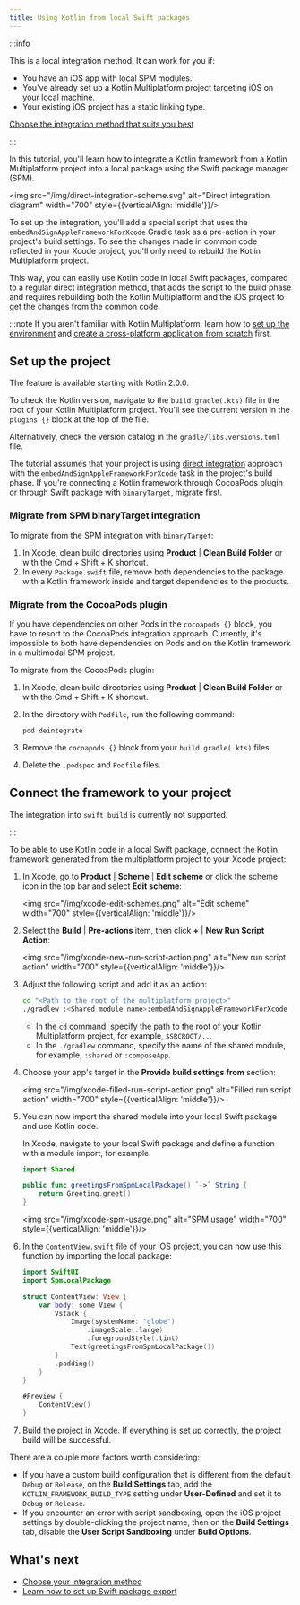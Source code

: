 ```yaml
---
title: Using Kotlin from local Swift packages
---
```

:::info

   This is a local integration method. It can work for you if:<br/>

   * You have an iOS app with local SPM modules.
   * You've already set up a Kotlin Multiplatform project targeting iOS on your local machine.
   * Your existing iOS project has a static linking type.<br/>

   [Choose the integration method that suits you best](multiplatform-ios-integration-overview.md)


:::

In this tutorial, you'll learn how to integrate a Kotlin framework from a Kotlin Multiplatform project into a local
package using the Swift package manager (SPM).

<img src="/img/direct-integration-scheme.svg" alt="Direct integration diagram" width="700" style={{verticalAlign: 'middle'}}/>

To set up the integration, you'll add a special script that uses the `embedAndSignAppleFrameworkForXcode` Gradle task
as a pre-action in your project's build settings. To see the changes made in common code reflected in your Xcode project,
you'll only need to rebuild the Kotlin Multiplatform project.

This way, you can easily use Kotlin code in local Swift packages, compared to a regular direct integration method,
that adds the script to the build phase and requires rebuilding both the Kotlin Multiplatform and the iOS project to get
the changes from the common code.

:::note
If you aren't familiar with Kotlin Multiplatform, learn how to [set up the environment](https://www.jetbrains.com/help/kotlin-multiplatform-dev/multiplatform-setup.html)
and [create a cross-platform application from scratch](https://www.jetbrains.com/help/kotlin-multiplatform-dev/multiplatform-create-first-app.html) first.



## Set up the project

The feature is available starting with Kotlin 2.0.0.

To check the Kotlin version, navigate to the `build.gradle(.kts)` file in the root of your Kotlin Multiplatform project.
You'll see the current version in the `plugins {}` block at the top of the file.

Alternatively, check the version catalog in the `gradle/libs.versions.toml` file.



The tutorial assumes that your project is using [direct integration](multiplatform-direct-integration.md)
approach with the `embedAndSignAppleFrameworkForXcode` task in the project's build phase. If you're connecting a Kotlin
framework through CocoaPods plugin or through Swift package with `binaryTarget`, migrate first.

### Migrate from SPM binaryTarget integration 

To migrate from the SPM integration with `binaryTarget`:

1. In Xcode, clean build directories using **Product** | **Clean Build Folder** or with the
   <shortcut>Cmd + Shift + K</shortcut> shortcut.
2. In every `Package.swift` file, remove both dependencies to the package with a Kotlin framework inside and target
   dependencies to the products.

### Migrate from the CocoaPods plugin 

If you have dependencies on other Pods in the `cocoapods {}` block, you have to resort to the CocoaPods integration approach.
Currently, it's impossible to both have dependencies on Pods and on the Kotlin framework in a multimodal SPM project. 



To migrate from the CocoaPods plugin:

1. In Xcode, clean build directories using **Product** | **Clean Build Folder** or with the
   <shortcut>Cmd + Shift + K</shortcut> shortcut.
2. In the directory with `Podfile`, run the following command:

    ```none
   pod deintegrate
   ```

3. Remove the `cocoapods {}` block from your `build.gradle(.kts)` files.
4. Delete the `.podspec` and `Podfile` files.

## Connect the framework to your project

The integration into `swift build` is currently not supported.

:::

To be able to use Kotlin code in a local Swift package, connect the Kotlin framework generated from the multiplatform
project to your Xcode project:

1. In Xcode, go to **Product** | **Scheme** | **Edit scheme** or click the scheme icon in the top bar and select **Edit scheme**:

   <img src="/img/xcode-edit-schemes.png" alt="Edit scheme" width="700" style={{verticalAlign: 'middle'}}/>

2. Select the **Build** | **Pre-actions** item, then click **+** | **New Run Script Action**:

   <img src="/img/xcode-new-run-script-action.png" alt="New run script action" width="700" style={{verticalAlign: 'middle'}}/>

3. Adjust the following script and add it as an action:

   ```bash
   cd "<Path to the root of the multiplatform project>"
   ./gradlew :<Shared module name>:embedAndSignAppleFrameworkForXcode 
   ```

   * In the `cd` command, specify the path to the root of your Kotlin Multiplatform project, for example, `$SRCROOT/..`.
   * In the `./gradlew` command, specify the name of the shared module, for example, `:shared` or `:composeApp`.
  
4. Choose your app's target in the **Provide build settings from** section:

   <img src="/img/xcode-filled-run-script-action.png" alt="Filled run script action" width="700" style={{verticalAlign: 'middle'}}/>

5. You can now import the shared module into your local Swift package and use Kotlin code.

   In Xcode, navigate to your local Swift package and define a function with a module import, for example:

   ```Swift
   import Shared
   
   public func greetingsFromSpmLocalPackage() `->` String {
       return Greeting.greet()
   }
   ```

   <img src="/img/xcode-spm-usage.png" alt="SPM usage" width="700" style={{verticalAlign: 'middle'}}/>

6. In the `ContentView.swift` file of your iOS project, you can now use this function by importing the local package:

   ```Swift
   import SwiftUI
   import SpmLocalPackage
   
   struct ContentView: View {
       var body: some View {
           Vstack {
               Image(systemName: "globe")
                   .imageScale(.large)
                   .foregroundStyle(.tint)
               Text(greetingsFromSpmLocalPackage())
           }
           .padding()
       }
   }
   
   #Preview {
       ContentView()
   }
   ```
   
7. Build the project in Xcode. If everything is set up correctly, the project build will be successful.
   
There are a couple more factors worth considering: 

* If you have a custom build configuration that is different from the default `Debug` or `Release`, on the **Build Settings**
  tab, add the `KOTLIN_FRAMEWORK_BUILD_TYPE` setting under **User-Defined** and set it to `Debug` or `Release`.
* If you encounter an error with script sandboxing, open the iOS project settings by double-clicking the project name,
  then on the **Build Settings** tab, disable the **User Script Sandboxing** under **Build Options**.

## What's next

* [Choose your integration method](multiplatform-ios-integration-overview.md)
* [Learn how to set up Swift package export](native-spm.md)
